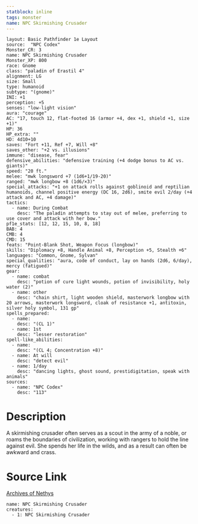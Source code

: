 ```yaml
---
statblock: inline
tags: monster
name: NPC Skirmishing Crusader
---
```

```statblock
layout: Basic Pathfinder 1e Layout
source:  "NPC Codex"
Monster_CR: 3
name: NPC Skirmishing Crusader
Monster_XP: 800
race: Gnome
class: "paladin of Erastil 4"
alignment: LG
size: Small
type: humanoid
subtype: "(gnome)"
INI: +1
perception: +5
senses: "low-light vision"
aura: "courage"
AC: "17, touch 12, flat-footed 16 (armor +4, dex +1, shield +1, size +1)"
HP: 36
HP_extra: ""
HD: 4d10+10
saves: "Fort +11, Ref +7, Will +8"
saves_other: "+2 vs. illusions"
immune: "disease, fear"
defensive_abilities: "defensive training (+4 dodge bonus to AC vs. giants)"
speed: "20 ft."
melee: "mwk longsword +7 (1d6+1/19-20)"
ranged: "mwk longbow +8 (1d6/×3)"
special_attacks: "+1 on attack rolls against goblinoid and reptilian humanoids, channel positive energy (DC 16, 2d6), smite evil 2/day (+4 attack and AC, +4 damage)"
tactics:
  - name: During Combat
    desc: "The paladin attempts to stay out of melee, preferring to use cover and attack with her bow."
pf1e_stats: [12, 12, 15, 10, 8, 18]
BAB: 4
CMB: 4
CMD: 15
feats: "Point-Blank Shot, Weapon Focus (longbow)"
skills: "Diplomacy +8, Handle Animal +8, Perception +5, Stealth +6"
languages: "Common, Gnome, Sylvan"
special_qualities: "aura, code of conduct, lay on hands (2d6, 6/day), mercy (fatigued)"
gear:
  - name: combat
    desc: "potion of cure light wounds, potion of invisibility, holy water (2)"
  - name: other
    desc: "chain shirt, light wooden shield, masterwork longbow with 20 arrows, masterwork longsword, cloak of resistance +1, antitoxin, silver holy symbol, 131 gp"
spells_prepared:
  - name:
    desc: "(CL 1)"
  - name: 1st
    desc: "lesser restoration"
spell-like_abilities:
  - name:
    desc: "(CL 4; Concentration +8)"
  - name: At will
    desc: "detect evil"
  - name: 1/day
    desc: "dancing lights, ghost sound, prestidigitation, speak with animals"
sources:
  - name: "NPC Codex"
    desc: "113"
```
# Description
A skirmishing crusader often serves as a scout in the army of a noble, or roams the boundaries of civilization, working with rangers to hold the line against evil. She spends her life in the wilds, and as a result can often be awkward and crass.
# Source Link
[Archives of Nethys](https://aonprd.com/NPCDisplay.aspx?ItemName=Skirmishing%20Crusader)
```encounter-table
name: NPC Skirmishing Crusader
creatures:
  - 1: NPC Skirmishing Crusader
```
